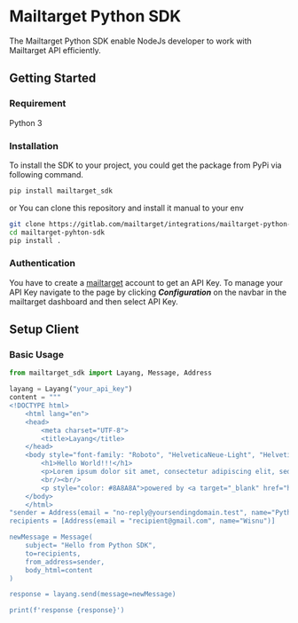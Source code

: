 # Mailtarget Python SDK

The Mailtarget Python SDK enable NodeJs developer to work with Mailtarget API efficiently.

## Getting Started

### Requirement
Python 3

### Installation
To install the SDK to your project, you could get the package from PyPi via following command.
```sh
pip install mailtarget_sdk
```
or
You can clone this repository and install it manual to your env
```sh
git clone https://gitlab.com/mailtarget/integrations/mailtarget-python-sdk
cd mailtarget-pyhton-sdk
pip install .
```

### Authentication
You have to create a [mailtarget](https://app.mailtarget.co/) account to get an API Key.
To manage your API Key navigate to the page by clicking ***Configuration*** on the navbar in the mailtarget dashboard
and then select API Key.

## Setup Client

### Basic Usage
```python
from mailtarget_sdk import Layang, Message, Address

layang = Layang("your_api_key")
content = """
<!DOCTYPE html>
    <html lang="en">
    <head>
        <meta charset="UTF-8">
        <title>Layang</title>
    </head>
    <body style="font-family: "Roboto", "HelveticaNeue-Light", "Helvetica Neue Light", "Helvetica Neue", Helvetica, Arial, "Lucida Grande", sans-serif">
        <h1>Hello World!!!</h1>
        <p>Lorem ipsum dolor sit amet, consectetur adipiscing elit, sed do eiusmod tempor incididunt ut labore et dolore magna aliqua.</p>
        <br/><br/>
        <p style="color: #8A8A8A">powered by <a target="_blank" href="https://mailtarget.co" style="color: #8A8A8A">mailtarget</a></p>
    </body>
    </html>
"sender = Address(email = "no-reply@yoursendingdomain.test", name="Python")
recipients = [Address(email = "recipient@gmail.com", name="Wisnu")]

newMessage = Message(
    subject= "Hello from Python SDK",
    to=recipients,
    from_address=sender,
    body_html=content
)

response = layang.send(message=newMessage)

print(f'response {response}')

```
